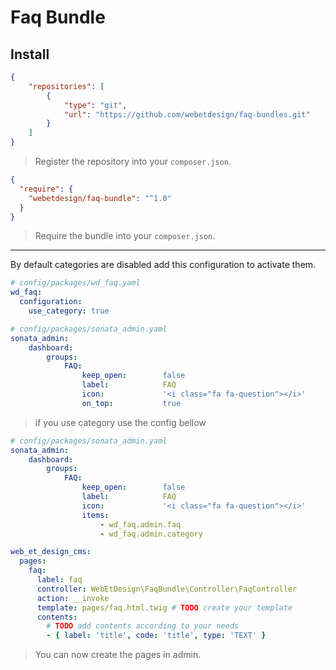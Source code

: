 # Faq Bundle

## Install

```json
{
    "repositories": [
        {
            "type": "git",
            "url": "https://github.com/webetdesign/faq-bundles.git"
        }
    ]
}
```
> Register the repository into your `composer.json`.

```json
{
  "require": {
    "webetdesign/faq-bundle": "^1.0"
  }
}
```
> Require the bundle into your `composer.json`. 

_____________

By default categories are disabled add this configuration to activate them.
```yaml
# config/packages/wd_faq.yaml
wd_faq:
  configuration:
    use_category: true
```

```yaml
# config/packages/sonata_admin.yaml
sonata_admin:
    dashboard:
        groups:
            FAQ:
                keep_open:        false
                label:            FAQ
                icon:             '<i class="fa fa-question"></i>'
                on_top:           true
```
> if you use category use the config bellow
```yaml
# config/packages/sonata_admin.yaml
sonata_admin:
    dashboard:
        groups:
            FAQ:
                keep_open:        false
                label:            FAQ
                icon:             '<i class="fa fa-question"></i>'
                items:
                    - wd_faq.admin.faq
                    - wd_faq.admin.category
```

```yaml
web_et_design_cms:
  pages:
    faq:
      label: faq
      controller: WebEtDesign\FaqBundle\Controller\FaqController
      action: __invoke
      template: pages/faq.html.twig # TODO create your template
      contents:
        # TODO add contents according to your needs
        - { label: 'title', code: 'title', type: 'TEXT' }
```
> You can now create the pages in admin.
